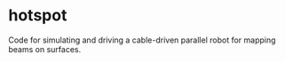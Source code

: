 # hotspot
Code for simulating and driving a cable-driven parallel robot for mapping beams on surfaces.
